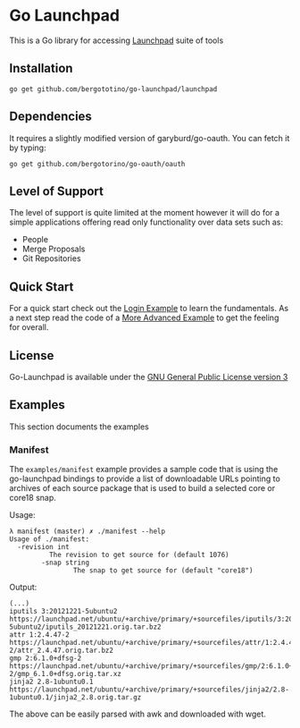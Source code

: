 # Go Launchpad

This is a Go library for accessing [Launchpad](www.launchpad.net) suite of
tools

## Installation

```
go get github.com/bergototino/go-launchpad/launchpad
```

## Dependencies

It requires a slightly modified version of garyburd/go-oauth. You can fetch it
by typing:

```
go get github.com/bergotorino/go-oauth/oauth
```

## Level of Support

The level of support is quite limited at the moment however it will do for a
simple applications offering read only functionality over data sets such as:

* People
* Merge Proposals
* Git Repositories

## Quick Start

For a quick start check out the [Login Example](https://github.com/bergotorino/go-launchpad/blob/master/examples/login/main.go)
to learn the fundamentals. As a next step read the code of a [More Advanced Example](https://github.com/bergotorino/go-launchpad/blob/master/examples/flightschedule/main.go)
to get the feeling for overall.

## License

Go-Launchpad is available under the [GNU General Public License version 3](https://www.gnu.org/licenses/gpl-3.0.en.html)

## Examples

This section documents the examples

### Manifest

The `examples/manifest` example provides a sample code that is using the
go-launchpad bindings to provide a list of downloadable URLs pointing to
archives of each source package that is used to build a selected core or
core18 snap.

Usage:
```
λ manifest (master) ✗ ./manifest --help
Usage of ./manifest:
  -revision int
          The revision to get source for (default 1076)
	    -snap string
	            The snap to get source for (default "core18")
```

Output:

```
(...)
iputils 3:20121221-5ubuntu2 https://launchpad.net/ubuntu/+archive/primary/+sourcefiles/iputils/3:20121221-5ubuntu2/iputils_20121221.orig.tar.bz2
attr 1:2.4.47-2 https://launchpad.net/ubuntu/+archive/primary/+sourcefiles/attr/1:2.4.47-2/attr_2.4.47.orig.tar.bz2
gmp 2:6.1.0+dfsg-2 https://launchpad.net/ubuntu/+archive/primary/+sourcefiles/gmp/2:6.1.0+dfsg-2/gmp_6.1.0+dfsg.orig.tar.xz
jinja2 2.8-1ubuntu0.1 https://launchpad.net/ubuntu/+archive/primary/+sourcefiles/jinja2/2.8-1ubuntu0.1/jinja2_2.8.orig.tar.gz
```

The above can be easily parsed with awk and downloaded with wget.
